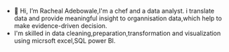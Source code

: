 - 👋 Hi, I’m Racheal Adebowale,I'm a chef and a data analyst. i translate data and provide meaningful insight to organnisation data,which help to make evidence-driven decision.
- I'm skilled in data cleaning,preparation,transformation and visualization using micrsoft excel,SQL power BI.

<!---
Racmoren/Racmoren is a ✨ special ✨ repository because its `README.md` (this file) appears on your GitHub profile.
You can click the Preview link to take a look at your changes.
--->
